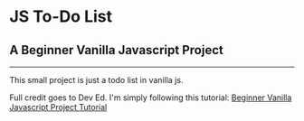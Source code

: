 # JS To-Do List
## A Beginner Vanilla Javascript Project
<hr>
This small project is just a todo list in vanilla js.

Full credit goes to Dev Ed. I'm simply following this tutorial: [Beginner Vanilla Javascript Project Tutorial](https://youtu.be/Ttf3CEsEwMQ)
